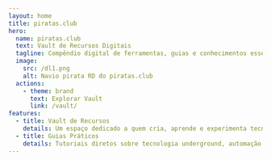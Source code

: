 ```yaml
---
layout: home
title: piratas.club
hero:
  name: piratas.club
  text: Vault de Recursos Digitais
  tagline: Compêndio digital de ferramentas, guias e conhecimentos essenciais para a cultura hacker.
  image:
    src: /dl1.png
    alt: Navio pirata RD do piratas.club
  actions:
    - theme: brand
      text: Explorar Vault
      link: /vault/
features:
  - title: Vault de Recursos
    details: Um espaço dedicado a quem cria, aprende e experimenta tecnologia. Aqui você encontra ferramentas, guias e materiais organizados para impulsionar seus projetos.
  - title: Guias Práticos
    details: Tutoriais diretos sobre tecnologia underground, automação e cultura hacker. Aprenda truques, métodos e ferramentas que ampliam seus limites digitais.
---
```


<script setup>
import { onMounted } from 'vue'

onMounted(() => {
  setTimeout(() => {
    // Buscar todos os cards de features
    const featureCards = document.querySelectorAll('.VPFeature')
    
    featureCards.forEach((card) => {
      // Buscar o título para identificar qual card é qual
      const titleElement = card.querySelector('h2, .title, h3')
      const title = titleElement ? titleElement.textContent.trim() : ''
      
      let iconSrc = ''
      let altText = ''
      
      if (title.includes('Vault')) {
        iconSrc = '/vault.svg'
        altText = 'Vault de Recursos'
      } else if (title.includes('Guias')) {
        iconSrc = '/guides-icon.svg'
        altText = 'Guias Práticos'
      }
      
      if (iconSrc) {
        let iconElement = card.querySelector('.icon')
        if (!iconElement) {
          iconElement = document.createElement('div')
          iconElement.className = 'icon'
          card.insertBefore(iconElement, card.firstChild)
        }
        iconElement.innerHTML = `<img src="${iconSrc}" alt="${altText}" style="width: 64px; height: 64px; display: block; margin: 16px auto 16px auto;">`
      }
    })
  }, 500)
})
</script>